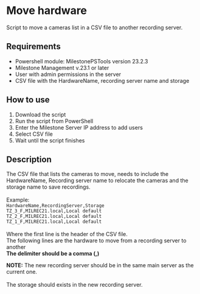 # Move hardware
Script to move a cameras list in a CSV file to another recording server.  <br />

## Requirements
- Powershell module: MilestonePSTools version 23.2.3
- Milestone Management v.23.1 or later
- User with admin permissions in the server
- CSV file with the HardwareName, recording server name and storage  <br />

## How to use
1. Download the script
2. Run the script from PowerShell
3. Enter the Milestone Server IP address to add users
4. Select CSV file
5. Wait until the script finishes

## Description
The CSV file that lists the cameras to move, needs to include the HardwareName, Recording server name to relocate the cameras and the storage name to save recordings.  <br />  <br />
Example:  <br />
```HardwareName,RecordingServer,Storage``` <br />
```TZ_3_F,MILREC21.local,Local default``` <br />
```TZ_2_F,MILREC21.local,Local default``` <br />
```TZ_1_F,MILREC21.local,Local default``` <br />
<br />
Where the first line is the header of the CSV file.  <br />
The following lines are the hardware to move from a recording server to another <br />
**The delimiter should be a comma (,)**  <br />

**NOTE:** The new recording server should be in the same main server as the current one.  <br /> <br />
The storage should exists in the new recording server.